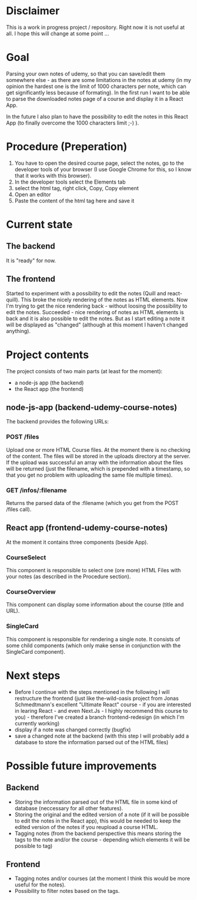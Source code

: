 # Disclaimer

This is a work in progress project / repository. Right now it is not useful at all. I hope this will change at some point ...

# Goal

Parsing your own notes of udemy, so that you can save/edit them somewhere else - as there are some limitations in the notes at udemy (in my opinion the hardest one is the limit of 1000 characters per note, which can get significantly less because of formating).
In the first run I want to be able to parse the downloaded notes page of a course and display it in a React App.

In the future I also plan to have the possibility to edit the notes in this React App (to finally overcome the 1000 characters limit ;-) ).

# Procedure (Preperation)

1. You have to open the desired course page, select the notes, go to the developer tools of your browser (I use Google Chrome for this, so I know that it works with this browser).
2. In the developer tools select the Elements tab
3. select the html tag, right click, Copy, Copy element
4. Open an editor
5. Paste the content of the html tag here and save it

# Current state
## The backend 
It is "ready" for now. 

## The frontend
Started to experiment with a possibility to edit the notes (Quill and react-quill). This broke the nicely rendering of the notes as HTML elements. Now I'm trying to get the nice rendering back - without loosing the possibility to edit the notes. Succeeded - nice rendering of notes as HTML elements is back and it is also possible to edit the notes. But as I start editing a note it will be displayed as "changed" (although at this moment I haven't changed anything).

# Project contents

The project consists of two main parts (at least for the moment):

- a node-js app (the backend)
- the React app (the frontend)

## node-js-app (backend-udemy-course-notes)

The backend provides the following URLs:

### POST /files

Upload one or more HTML Course files. At the moment there is no checking of the content. The files will be stored in the uploads directory at the server. If the upload was successful an array with the information about the files will be returned (just the filename, which is prepended with a timestamp, so that you get no problem with uploading the same file multiple times).

### GET /infos/:filename

Returns the parsed data of the :filename (which you get from the POST /files call).

## React app (frontend-udemy-course-notes)

At the moment it contains three components (beside App).

### CourseSelect

This component is responsible to select one (ore more) HTML Files with your notes (as described in the Procedure section).

### CourseOverview

This component can display some information about the course (title and URL).

### SingleCard

This component is responsible for rendering a single note. It consists of some child components (which only make sense in conjunction with the SingleCard component).

# Next steps
* Before I continue with the steps mentioned in the following I will restructure the frontend (just like the-wild-oasis project from Jonas Schmedtmann's excellent "Ultimate React" course - if you are interested in learing React - and even Next.Js - I highly recommend this course to you) - therefore I've created a branch frontend-redesign (in which I'm currently working)
* display if a note was changed correctly (bugfix)
* save a changed note at the backend (with this step I will probably add a database to store the information parsed out of the HTML files)
 
# Possible future improvements
## Backend
* Storing the information parsed out of the HTML file in some kind of database (neccessary for all other features).
* Storing the original and the edited version of a note (if it will be possible to edit the notes in the React app), this would be needed to keep the edited version of the notes if you reupload a course HTML.
* Tagging notes (from the backend perspective this means storing the tags to the note and/or the course - depending which elements it will be possible to tag)
## Frontend
* Tagging notes and/or courses (at the moment I think this would be more useful for the notes).
* Possibility to filter notes based on the tags.

##
